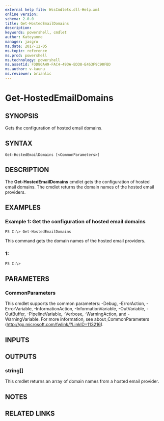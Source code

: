```yaml
---
external help file: WssCmdlets.dll-Help.xml
online version: 
schema: 2.0.0
title: Get-HostedEmailDomains
description: 
keywords: powershell, cmdlet
author: Kateyanne
manager: jasgro
ms.date: 2017-12-05
ms.topic: reference
ms.prod: powershell
ms.technology: powershell
ms.assetid: FDD80A49-FAC4-493A-BD38-E463F9C90FBD
ms.author: v-kaunu
ms.reviewer: brianlic
---
```


# Get-HostedEmailDomains

## SYNOPSIS
Gets the configuration of hosted email domains.

## SYNTAX

```
Get-HostedEmailDomains [<CommonParameters>]
```

## DESCRIPTION
The **Get-HostedEmailDomains** cmdlet gets the configuration of hosted email domains.
The cmdlet returns the domain names of the hosted email providers.

## EXAMPLES

### Example 1: Get the configuration of hosted email domains
```
PS C:\> Get-HostedEmailDomains
```

This command gets the domain names of the hosted email providers.

### 1:
```
PS C:\>
```

## PARAMETERS

### CommonParameters
This cmdlet supports the common parameters: -Debug, -ErrorAction, -ErrorVariable, -InformationAction, -InformationVariable, -OutVariable, -OutBuffer, -PipelineVariable, -Verbose, -WarningAction, and -WarningVariable. For more information, see about_CommonParameters (http://go.microsoft.com/fwlink/?LinkID=113216).

## INPUTS

## OUTPUTS

### string[]
This cmdlet returns an array of domain names from a hosted email provider.

## NOTES

## RELATED LINKS

